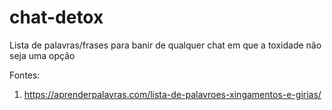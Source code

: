 # chat-detox
Lista de palavras/frases para banir de qualquer chat em que a toxidade não seja uma opção


Fontes:

1. https://aprenderpalavras.com/lista-de-palavroes-xingamentos-e-girias/

